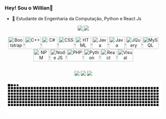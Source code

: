 ### Hey! Sou o Willian👋

- 🌱 Estudante de Engenharia da Computação, Python e React Js

<link rel="stylesheet" href="https://cdn.jsdelivr.net/gh/devicons/devicon@v2.14.0/devicon.min.css">
<div align="center">
  <a href="https://github.com/WillianGiacomelli">
  <img height="180em" src="https://github-readme-stats.vercel.app/api?username=WillianGiacomelli&show_icons=true&theme=gruvbox&include_all_commits=true&count_private=true"/>
  <img height="180em" src="https://github-readme-stats.vercel.app/api/top-langs/?username=WillianGiacomelli&layout=compact&langs_count=7&theme=gruvbox"/>
</div>
  <div style="display: inline_block" align="center"><br>  
<img align="center" height="40" width="50" title="Bootstrap" src="https://cdn.jsdelivr.net/gh/devicons/devicon/icons/bootstrap/bootstrap-plain.svg">
<img align="center" height="40" width="50" title="C++" src="https://cdn.jsdelivr.net/gh/devicons/devicon/icons/cplusplus/cplusplus-plain.svg">
<img align="center" height="40" width="50" title="C#" src="https://cdn.jsdelivr.net/gh/devicons/devicon/icons/csharp/csharp-plain.svg">
<img align="center" height="40" width="50" title="CSS" src="https://cdn.jsdelivr.net/gh/devicons/devicon/icons/css3/css3-plain.svg">
<img align="center" height="40" width="50" title="HTML" src="https://cdn.jsdelivr.net/gh/devicons/devicon/icons/html5/html5-plain.svg">
<img align="center" height="40" width="50" title="Java" src="https://cdn.jsdelivr.net/gh/devicons/devicon/icons/java/java-original.svg">
<img align="center" height="40" width="50" title="Java Script" src="https://cdn.jsdelivr.net/gh/devicons/devicon/icons/javascript/javascript-plain.svg">
<img align="center" height="40" width="50" title="JQuery" src="https://cdn.jsdelivr.net/gh/devicons/devicon/icons/jquery/jquery-plain.svg">
<img align="center" height="40" width="50" title="MySQL" src="https://cdn.jsdelivr.net/gh/devicons/devicon/icons/mysql/mysql-plain.svg">
<img align="center" height="40" width="50" title="NPM" src="https://cdn.jsdelivr.net/gh/devicons/devicon/icons/npm/npm-original-wordmark.svg">
<img align="center" height="40" width="50" title="Node JS" src="https://cdn.jsdelivr.net/gh/devicons/devicon/icons/nodejs/nodejs-plain.svg">
<img align="center" height="40" width="50" title="PHP" src="https://cdn.jsdelivr.net/gh/devicons/devicon/icons/php/php-plain.svg">
<img align="center" height="40" width="50" title="Python" src="https://cdn.jsdelivr.net/gh/devicons/devicon/icons/python/python-original.svg">
<img align="center" height="40" width="50" title="React" src="https://cdn.jsdelivr.net/gh/devicons/devicon/icons/react/react-original.svg"> 
<img align="center" height="40" width="50" title="Visual Studio" src="https://cdn.jsdelivr.net/gh/devicons/devicon/icons/visualstudio/visualstudio-plain.svg">
</div>
  
  ##
 
<div align="center"> 
  <a href="https://instagram.com/will.giacomelli" target="_blank"><img src="https://img.shields.io/badge/-Instagram-%23E4405F?style=for-the-badge&logo=instagram&logoColor=white" target="_blank"></a>
  <a href = "mailto:willian2406@live.com"><img src="https://img.shields.io/badge/-Gmail-%23333?style=for-the-badge&logo=gmail&logoColor=white" target="_blank"></a>
  <a href="https://www.linkedin.com/in/willian-giacomelli-13167b151" target="_blank"><img src="https://img.shields.io/badge/-LinkedIn-%230077B5?style=for-the-badge&logo=linkedin&logoColor=white" target="_blank"></a> 
 
  ![Snake animation](https://github.com/Filipendsa/Filipendsa/blob/output/github-contribution-grid-snake.svg) 
</div>

